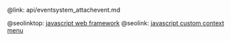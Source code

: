 @link: api/eventsystem_attachevent.md

@seolinktop: [javascript web framework](https://webix.com)
@seolink: [javascript custom context menu](https://webix.com/widget/contextmenu/)
